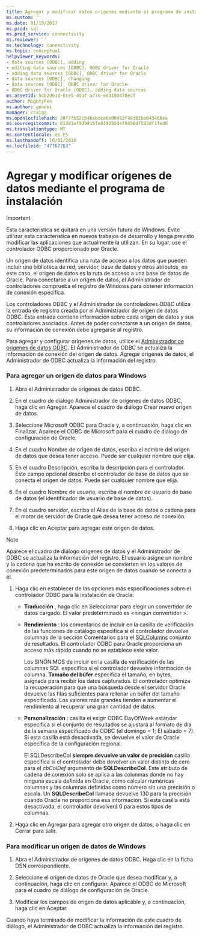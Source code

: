 ```yaml
---
title: Agregar y modificar datos orígenes mediante el programa de instalación | Microsoft Docs
ms.custom: ''
ms.date: 01/19/2017
ms.prod: sql
ms.prod_service: connectivity
ms.reviewer: ''
ms.technology: connectivity
ms.topic: conceptual
helpviewer_keywords:
- data sources [ODBC], adding
- editing data sources [ODBC], ODBC driver for Oracle
- adding data sources [ODBC], ODBC driver for Oracle
- data sources [ODBC], changing
- data sources [ODBC], ODBC driver for Oracle
- ODBC driver for Oracle [ODBC], adding data sources
ms.assetid: 54b2d61d-6ce5-45af-a776-e03180470ecf
author: MightyPen
ms.author: genemi
manager: craigg
ms.openlocfilehash: 28f7fb52cb4babdce6e90452f40d81ba643466ea
ms.sourcegitcommit: 61381ef939415fe019285def9450d7583df1fed0
ms.translationtype: MT
ms.contentlocale: es-ES
ms.lasthandoff: 10/01/2018
ms.locfileid: "47767763"
---
```

# <a name="adding-and-modifying-data-sources-using-setup"></a>Agregar y modificar orígenes de datos mediante el programa de instalación
> [!IMPORTANT]  
>  Esta característica se quitará en una versión futura de Windows. Evite utilizar esta característica en nuevos trabajos de desarrollo y tenga previsto modificar las aplicaciones que actualmente la utilizan. En su lugar, use el controlador ODBC proporcionado por Oracle.  
  
 Un origen de datos identifica una ruta de acceso a los datos que pueden incluir una biblioteca de red, servidor, base de datos y otros atributos, en este caso, el origen de datos es la ruta de acceso a una base de datos de Oracle. Para conectarse a un origen de datos, el Administrador de controladores comprueba el registro de Windows para obtener información de conexión específica.  
  
 Los controladores ODBC y el Administrador de controladores ODBC utiliza la entrada de registro creada por el Administrador de origen de datos ODBC. Esta entrada contiene información sobre cada origen de datos y sus controladores asociados. Antes de poder conectarse a un origen de datos, su información de conexión debe agregarse al registro.  
  
 Para agregar y configurar orígenes de datos, utilice el [Administrador de orígenes de datos ODBC](../../odbc/admin/odbc-data-source-administrator.md). El Administrador de ODBC se actualiza la información de conexión del origen de datos. Agregar orígenes de datos, el Administrador de ODBC actualiza la información del registro.  
  
### <a name="to-add-a-data-source-for-windows"></a>Para agregar un origen de datos para Windows  
  
1.  Abra el Administrador de orígenes de datos ODBC.  
  
2.  En el cuadro de diálogo Administrador de orígenes de datos ODBC, haga clic en Agregar. Aparece el cuadro de diálogo Crear nuevo origen de datos.  
  
3.  Seleccione Microsoft ODBC para Oracle y, a continuación, haga clic en Finalizar. Aparece el ODBC de Microsoft para el cuadro de diálogo de configuración de Oracle.  
  
4.  En el cuadro Nombre de origen de datos, escriba el nombre del origen de datos que desea tener acceso. Puede ser cualquier nombre que elija.  
  
5.  En el cuadro Descripción, escriba la descripción para el controlador. Este campo opcional describe el controlador de base de datos que se conecta el origen de datos. Puede ser cualquier nombre que elija.  
  
6.  En el cuadro Nombre de usuario, escriba el nombre de usuario de base de datos (el identificador de usuario de base de datos).  
  
7.  En el cuadro servidor, escriba el Alias de la base de datos o cadena para el motor de servidor de Oracle que desea tener acceso de conexión.  
  
8.  Haga clic en Aceptar para agregar este origen de datos.  
  
> [!NOTE]  
>  Aparece el cuadro de diálogo orígenes de datos y el Administrador de ODBC se actualiza la información del registro. El usuario asigne un nombre y la cadena que ha escrito de conexión se convierten en los valores de conexión predeterminados para este origen de datos cuando se conecta a él.  
  
1.  Haga clic en establecer de las opciones más especificaciones sobre el controlador ODBC para la instalación de Oracle:  
  
    -   **Traducción** , haga clic en Seleccionar para elegir un convertidor de datos cargado. El valor predeterminado es \<ningún convertidor >.  
  
    -   **Rendimiento** : los comentarios de incluir en la casilla de verificación de las funciones de catálogo especifica si el controlador devuelve columnas de la sección Comentarios para el [SQLColumns](../../odbc/microsoft/level-1-api-functions-odbc-driver-for-oracle.md) conjunto de resultados. El controlador ODBC para Oracle proporciona un acceso más rápido cuando no se establece este valor.  
  
         Los SINÓNIMOS de incluir en la casilla de verificación de las columnas SQL especifica si el controlador devuelve información de columna. **Tamaño del búfer** especifica el tamaño, en bytes, asignada para recibir los datos capturados. El controlador optimiza la recuperación para que una búsqueda desde el servidor Oracle devuelve las filas suficientes para rellenar un búfer del tamaño especificado. Los valores más grandes tienden a aumentar el rendimiento al recuperar una gran cantidad de datos.  
  
    -   **Personalización** : casilla el exigir ODBC DayOfWeek estándar especifica si el conjunto de resultados se ajustará al formato de día de la semana especificado de ODBC (el domingo = 1; El sábado = 7). Si esta casilla está desactivada, se devuelve el valor de Oracle específica de la configuración regional.  
  
         El SQLDescribeCol **siempre devuelve un valor de precisión** casilla especifica si el controlador debe devolver un valor distinto de cero para el *cbColDef* argumento de **SQLDescribeCol**. Este atributo de cadena de conexión solo se aplica a las columnas donde no hay ninguna escala definida en Oracle, como calcular numéricas columnas y las columnas definidas como número sin una precisión o escala. Un **SQLDescribeCol** llamada devuelve 130 para la precisión cuando Oracle no proporciona esa información. Si esta casilla está desactivada, el controlador devolverá 0 para estos tipos de columnas.  
  
2.  Haga clic en Agregar para agregar otro origen de datos, o haga clic en Cerrar para salir.  
  
### <a name="to-modify-a-data-source-for-windows"></a>Para modificar un origen de datos de Windows  
  
1.  Abra el Administrador de orígenes de datos ODBC. Haga clic en la ficha DSN correspondiente.  
  
2.  Seleccione el origen de datos de Oracle que desea modificar y, a continuación, haga clic en configurar. Aparece el ODBC de Microsoft para el cuadro de diálogo de configuración de Oracle.  
  
3.  Modificar los campos de origen de datos aplicable y, a continuación, haga clic en Aceptar.  
  
 Cuando haya terminado de modificar la información de este cuadro de diálogo, el Administrador de ODBC actualiza la información del registro.
